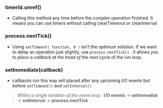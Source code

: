 ### timerId.unref()

*	Calling this method any time before the *complex operation* finished.
It means you can use timers without calling clearTimerout or clearInterval


### process.nextTick()

*	Using ```setTimeout( function, 0 )``` isn't the optimum solution. If
we want to delay an operation just slightly, use ```process.nextTick()``` .
It allows you to *place a callback at the head of the next cycle* of the run 
loop.

### setImmediate(callback)

*	callbacks run this way will placed after any upcoming I/O events but before  ```setTimeout()``` and ```setInterval()```


> _Within a single iteration of the event loop_ : 
**I/O events** -> **setImmediat** -> **setInterval** -> **process.nextTick**

